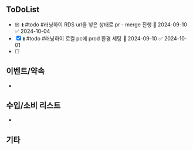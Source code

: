 
## ToDoList
<!-- {우선순위} {Tasks} {Due Date} {Strart Date} {End Date} -->
- [x] <!-- taskss-->⏫ #todo #러닝하이 RDS url을 넣은 상태로 pr - merge 진행 🛫 2024-09-10 ✅ 2024-10-04
- [x] ⏫ #todo #러닝하이 로컬 pc에 prod 환경 세팅 🛫 2024-09-10 ✅ 2024-10-01
- [ ] 


## 이벤트/약속
- <!-- 예정된 약속 or 예상치 못하게 발생한 이벤트 -->

## 수입/소비 리스트
- <!-- 얼만큼 썼는지 -->

## 기타
